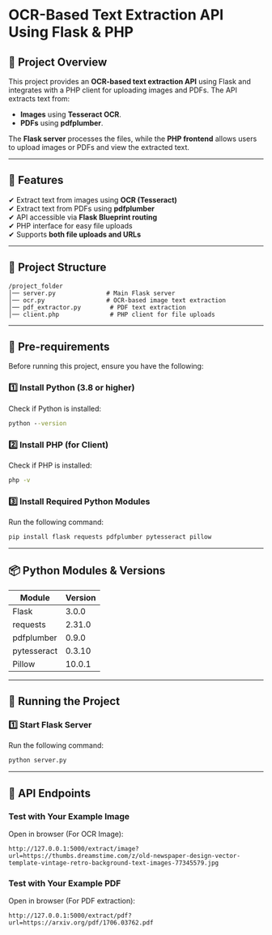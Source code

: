 # OCR-Based Text Extraction API Using Flask & PHP

## 📌 Project Overview
This project provides an **OCR-based text extraction API** using Flask and integrates with a PHP client for uploading images and PDFs. The API extracts text from:
- **Images** using **Tesseract OCR**.
- **PDFs** using **pdfplumber**.

The **Flask server** processes the files, while the **PHP frontend** allows users to upload images or PDFs and view the extracted text.

---

## 🚀 Features
✔ Extract text from images using **OCR (Tesseract)**  
✔ Extract text from PDFs using **pdfplumber**  
✔ API accessible via **Flask Blueprint routing**  
✔ PHP interface for easy file uploads  
✔ Supports **both file uploads and URLs**  

---

## 📂 Project Structure
```
/project_folder
│── server.py              # Main Flask server
│── ocr.py                 # OCR-based image text extraction
│── pdf_extractor.py        # PDF text extraction
│── client.php              # PHP client for file uploads
```

---

## 🔧 Pre-requirements
Before running this project, ensure you have the following:

### **1️⃣ Install Python (3.8 or higher)**
Check if Python is installed:
```cmd
python --version
```

### **2️⃣ Install PHP (for Client)**
Check if PHP is installed:
```cmd
php -v
```

### **3️⃣ Install Required Python Modules**
Run the following command:
```cmd
pip install flask requests pdfplumber pytesseract pillow
```

---

## 📦 Python Modules & Versions
| Module      | Version  |
|------------|---------|
| Flask      | 3.0.0   |
| requests   | 2.31.0  |
| pdfplumber | 0.9.0   |
| pytesseract | 0.3.10  |
| Pillow     | 10.0.1  |

---

## 🚀 Running the Project
### **1️⃣ Start Flask Server**
Run the following command:
```cmd
python server.py
```

---

## 🔗 API Endpoints

### **Test with Your Example Image**
Open in browser (For OCR Image):
```
http://127.0.0.1:5000/extract/image?url=https://thumbs.dreamstime.com/z/old-newspaper-design-vector-template-vintage-retro-background-text-images-77345579.jpg
```

### **Test with Your Example PDF**
Open in browser (For PDF extraction):
```
http://127.0.0.1:5000/extract/pdf?url=https://arxiv.org/pdf/1706.03762.pdf
```

